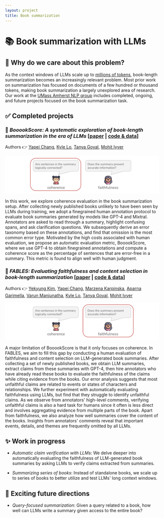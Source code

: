 ```yaml
---
layout: project
title: Book summarization
---
```


# 📚 Book summarization with LLMs

## 🤔 Why do we care about this problem?

As the context windows of LLMs scale up to [millions of tokens](https://blog.google/technology/ai/google-gemini-next-generation-model-february-2024/), book-length summarization becomes an increasingly relevant problem. Most prior work on summarization has focused on documents of a few hundred or thousand tokens, making book summarization a largely unexplored area of research. Our work at the [UMass Amherst NLP group](https://nlp.cs.umass.edu/) includes completed, ongoing, and future projects focused on the book summarization task.

## ✅ Completed projects

### 📖 *BooookScore: A systematic exploration of book-length summarization in the era of LLMs* [[paper](https://arxiv.org/pdf/2310.00785) | [code & data](https://github.com/lilakk/BooookScore)]

Authors 👉 [Yapei Chang](https://lilakk.github.io/), [Kyle Lo](https://kyleclo.com/), [Tanya Goyal](https://tagoyal.github.io/), [Mohit Iyyer](https://people.cs.umass.edu/~miyyer/)

![coherence](assets/img/coherence.png)

In this work, we explore coherence evaluation in the book summarization setup. After collecting newly published books unlikely to have been seen by LLMs during training, we adopt a finegrained human annotation protocol to evaluate book summaries generated by models like GPT-4 and Mixtral. Annotators are asked to read through a summary, highlight confusing spans, and ask clarification questions. We subsequently derive an error taxonomy based on these annotations, and find that omission is the most common error type. Motivated by the high costs associated with human evaluation, we propose an automatic evaluation metric, BooookScore, where we use GPT-4 to obtain finegrained annotations and compute a coherence score as the percentage of sentences that are error-free in a summary. This metric is found to align well with human judgment.

### 🦄 *FABLES: Evaluating faithfulness and content selection in book-length summarization* [[paper](https://arxiv.org/pdf/2404.01261) | [code & data](https://github.com/mungg/FABLES)]

Authors 👉 [Yekyung Kim](https://mungg.github.io/), [Yapei Chang](https://lilakk.github.io/), [Marzena Karpinska](https://marzenakrp.github.io/), [Aparna Garimella](https://research.adobe.com/person/aparna-garimella/), [Varun Manjunatha](https://research.adobe.com/person/varun-manjunatha/), [Kyle Lo](https://kyleclo.com/), [Tanya Goyal](https://tagoyal.github.io/), [Mohit Iyyer](https://people.cs.umass.edu/~miyyer/)

![faithfulness](assets/img/faithfulness.png)

A major limitation of BooookScore is that it only focuses on coherence. In FABLES, we aim to fill this gap by conducting a human evaluation of faithfulness and content selection on LLM-generated book summaries. After collecting a set of newly published books, we obtain LLM summaries, extract claims from these summaries with GPT-4, then hire annotators who have already read these books to evaluate the faithfulness of the claims while citing evidence from the books. Our error analysis suggests that most unfaithful claims are related to events or states of characters and relationships. We further experiment with automatically evaluating faithfulness using LLMs, but find that they struggle to identify unfaithful claims. As we observe from annotators' high-level comments, verifying unfaithful claims is also a hard task for humans since it often is less direct and involves aggregating evidence from multiple parts of the book. Apart from faithfulness, we also analyze how well summaries cover the content of the books. Insights from annotators' comments reveal that important events, details, and themes are frequently omitted by all LLMs.

## ✨ Work in progress

- *Automatic claim verification with LLMs*: We delve deeper into automatically evaluating the faithfulness of LLM-generated book summaries by asking LLMs to verify claims extracted from summaries.

- *Summarizing series of books*: Instead of standalone books, we scale up to series of books to better utilize and test LLMs' long context windows.

## 👀 Exciting future directions

- *Query-focused summarization*: Given a query related to a book, how well can LLMs write a summary given access to the entire book?
